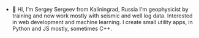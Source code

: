 - 👋 Hi, I’m Sergey Sergeev from Kaliningrad, Russia
I'm geophysicist by training and now work mostly with seismic and well log data.
Interested in web development and machine learning.
I create small utility apps, in Python and JS mostly, sometimes C++.
